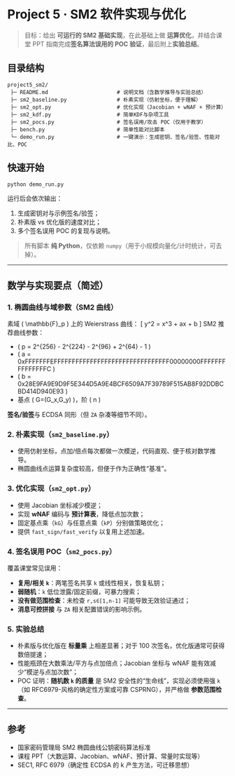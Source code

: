 # Project 5 · SM2 软件实现与优化

> 目标：给出 **可运行的 SM2 基础实现**，在此基础上做 **运算优化**，并结合课堂 PPT 指南完成**签名算法误用的 POC 验证**，最后附上**实验总结**。

## 目录结构
```
project5_sm2/
 ├─ README.md                      # 说明文档（含数学推导与实验总结）
 ├─ sm2_baseline.py                # 朴素实现（仿射坐标，便于理解）
 ├─ sm2_opt.py                     # 优化实现（Jacobian + wNAF + 预计算）
 ├─ sm2_kdf.py                     # 简单KDF与杂项工具
 ├─ sm2_pocs.py                    # 签名误用/攻击 POC（仅用于教学）
 ├─ bench.py                       # 简单性能对比脚本
 └─ demo_run.py                    # 一键演示：生成密钥、签名/验签、性能对比、POC
```

## 快速开始
```bash
python demo_run.py
```
运行后会依次输出：
1) 生成密钥对与示例签名/验签；
2) 朴素版 vs 优化版的速度对比；
3) 多个签名误用 POC 的复现与说明。

> 所有脚本 **纯 Python**，仅依赖 `numpy`（用于小规模向量化/计时统计，可去掉）。

---

## 数学与实现要点（简述）

### 1. 椭圆曲线与域参数（SM2 曲线）
素域 \( \mathbb{F}_p \) 上的 Weierstrass 曲线：
\[ y^2 = x^3 + ax + b \]
SM2 推荐曲线参数：
- \( p = 2^{256} - 2^{224} - 2^{96} + 2^{64} - 1 \)
- \( a = 0xFFFFFFFEFFFFFFFFFFFFFFFFFFFFFFFFFFFFFFFF00000000FFFFFFFFFFFFFFFC \)
- \( b = 0x28E9FA9E9D9F5E344D5A9E4BCF6509A7F39789F515AB8F92DDBCBD414D940E93 \)
- 基点 \( G=(G_x,G_y) \)，阶 \( n \)

**签名/验签**与 ECDSA 同形（但 `ZA` 杂凑等细节不同）。

### 2. 朴素实现（`sm2_baseline.py`）
- 使用仿射坐标，点加/倍点每次都做一次模逆，代码直观、便于核对数学推导。
- 椭圆曲线点运算复杂度较高，但便于作为正确性“基准”。

### 3. 优化实现（`sm2_opt.py`）
- 使用 Jacobian 坐标减少模逆；
- 实现 **wNAF** 编码与 **预计算表**，降低点加次数；
- 固定基点乘（`kG`）与任意点乘（`kP`）分别做策略优化；
- 提供 `fast_sign/fast_verify` 以复用上述加速。

### 4. 签名误用 POC（`sm2_pocs.py`）
覆盖课堂常见误用：
- **复用/相关 `k`**：两笔签名共享 `k` 或线性相关，恢复私钥；
- **弱随机**：`k` 低位泄露/固定前缀，可暴力搜索；
- **没有做范围检查**：未检查 `r,s∈[1,n-1]` 可能导致无效验证通过；
- **消息可控拼接** 与 `ZA` 相关配置错误的影响示例。

### 5. 实验总结
- 朴素版与优化版在 **标量乘** 上相差显著；对于 100 次签名，优化版通常可获得数倍提速；
- 性能瓶颈在大数乘法/平方与点加倍点；Jacobian 坐标与 wNAF 能有效减少“模逆与点加次数”；
- POC 证明：**随机数 `k` 的质量** 是 SM2 安全性的“生命线”，实现必须使用强 `k`（如 RFC6979-风格的确定性方案或可靠 CSPRNG），并严格做 **参数范围检查**。
---
## 参考
- 国家密码管理局 SM2 椭圆曲线公钥密码算法标准
- 课程 PPT（大数运算、Jacobian、wNAF、预计算、常量时实现等）
- SEC1, RFC 6979（确定性 ECDSA 的 k 产生方法，可迁移思想）
